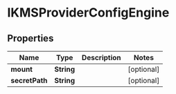 # IKMSProviderConfigEngine

## Properties
Name | Type | Description | Notes
------------ | ------------- | ------------- | -------------
**mount** | **String** |  |  [optional]
**secretPath** | **String** |  |  [optional]
